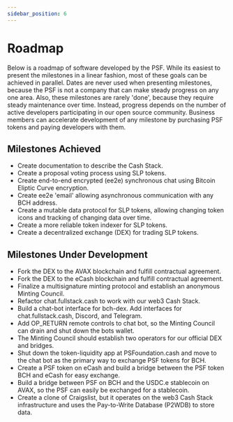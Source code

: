 ```yaml
---
sidebar_position: 6
---
```


# Roadmap

Below is a roadmap of software developed by the PSF. While its easiest to present the milestones in a linear fashion, most of these goals can be achieved in parallel. Dates are never used when presenting milestones, because the PSF is not a company that can make steady progress on any one area. Also, these milestones are rarely 'done', because they require steady maintenance over time. Instead, progress depends on the number of active developers participating in our open source community. Business members can accelerate development of any milestone by purchasing PSF tokens and paying developers with them.

## Milestones Achieved

- Create documentation to describe the Cash Stack.
- Create a proposal voting process using SLP tokens.
- Create end-to-end encrypted (ee2e) synchronous chat using Bitcoin Eliptic Curve encryption.
- Create ee2e 'email' allowing asynchronous communication with any BCH address.
- Create a mutable data protocol for SLP tokens, allowing changing token icons and tracking of changing data over time.
- Create a more reliable token indexer for SLP tokens.
- Create a decentralized exchange (DEX) for trading SLP tokens.

## Milestones Under Development

- Fork the DEX to the AVAX blockchain and fulfill contractual agreement.
- Fork the DEX to the eCash blockchain and fulfill contractual agreement.
- Finalize a multisignature minting protocol and establish an anonymous Minting Council.
- Refactor chat.fullstack.cash to work with our web3 Cash Stack.
- Build a chat-bot interface for bch-dex. Add interfaces for chat.fullstack.cash, Discord, and Telegram.
- Add OP_RETURN remote controls to chat bot, so the Minting Council can drain and shut down the bots wallet.
- The Minting Council should establish two operators for our official DEX and bridges.
- Shut down the token-liquidity app at PSFoundation.cash and move to the chat bot as the primary way to exchange PSF tokens for BCH.
- Create a PSF token on eCash and build a bridge between the PSF token BCH and eCash for easy exchange.
- Build a bridge between PSF on BCH and the USDC.e stablecoin on AVAX, so the PSF can easily be exchanged for a stablecoin.
- Create a clone of Craigslist, but it operates on the web3 Cash Stack infrastructure and uses the Pay-to-Write Database (P2WDB) to store data.
